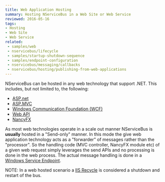 ```yaml
---
title: Web Application Hosting
summary: Hosting NServiceBus in a Web Site or Web Service
reviewed: 2016-05-16
tags:
- Hosting
- Web Site
- Web Service
related:
 - samples/web
 - nservicebus/lifecycle
 - samples/startup-shutdown-sequence
 - samples/endpoint-configuration
 - nservicebus/messaging/callbacks
 - nservicebus/hosting/publishing-from-web-applications
---
```



NServiceBus can be hosted in any web technology that support .NET. This includes, but not limited to, the following:

 * [ASP.net](http://www.asp.net/get-started/websites)
 * [ASP.MVC](http://www.asp.net/mvc)
 * [Windows Communication Foundation (WCF)](https://msdn.microsoft.com/en-us/library/ms731082.aspx)
 * [Web API](http://www.asp.net/web-api)
 * [NancyFX](http://nancyfx.org/)

As most web technologies operate in a scale out manner NServiceBus is **usually** hosted in a "Send-only" manner. In this mode the give web application technology acts as a "forwarder" of messages rather than the "processor". So the handling code (MVC controller, NancyFX module etc) of a given web request simply leverages the  send APIs and no processing is done in the web process. The actual message handling is done in a [Windows Service Endpoint](windows-service.md).

NOTE: In a web hosted scenario a [IIS Recycle](https://msdn.microsoft.com/en-us/library/ms525803.aspx) is considered a shutdown and restart of the bus.